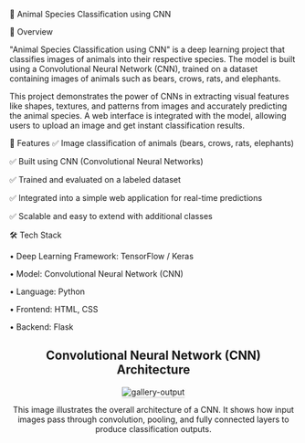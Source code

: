 🐾 Animal Species Classification using CNN

📌 Overview

"Animal Species Classification using CNN" is a deep learning project that classifies images of animals into their respective species.
The model is built using a Convolutional Neural Network (CNN), trained on a dataset containing images of animals such as bears, crows, rats, and elephants.


This project demonstrates the power of CNNs in extracting visual features like shapes, textures, and patterns from images and accurately predicting the animal species.
A web interface is integrated with the model, allowing users to upload an image and get instant classification results.

🚀 Features
✅ Image classification of animals (bears, crows, rats, elephants)

✅ Built using CNN (Convolutional Neural Networks)

✅ Trained and evaluated on a labeled dataset

✅ Integrated into a simple web application for real-time predictions

✅ Scalable and easy to extend with additional classes


🛠️ Tech Stack

• Deep Learning Framework: TensorFlow / Keras

• Model: Convolutional Neural Network (CNN)

• Language: Python

• Frontend: HTML, CSS

• Backend: Flask

<div style="text-align: center;">
<h2>Convolutional Neural Network (CNN) Architecture</h2>
<img src="https://res.cloudinary.com/dshohwpwu/image/upload/v1753084285/Animal%20Species%20Classification%20using%20CNN/Picture5_tqnxno.jpg" alt="gallery-output" style="max-width:70%;box-shadow:0 2.8px 2.2px rgba(0, 0, 0, 0.12)">
<p>This image illustrates the overall architecture of a CNN.
It shows how input images pass through convolution, pooling, and fully connected layers to produce classification outputs.</p>
</div>
<br/>